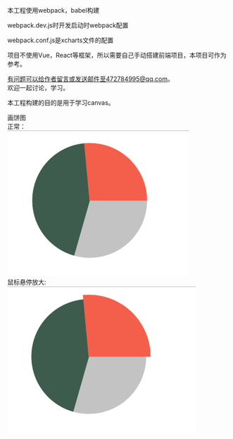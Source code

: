 本工程使用webpack，babel构建<br>

webpack.dev.js时开发启动时webpack配置<br>

webpack.conf.js是xcharts文件的配置<br>

项目不使用Vue，React等框架，所以需要自己手动搭建前端项目，本项目可作为参考。<br>

有问题可以给作者留言或发送邮件至472784995@qq.com。<br>
欢迎一起讨论，学习。


本工程构建的目的是用于学习canvas。<br>

画饼图<br>
正常：<br>
<img src="./正常.png"><br>
鼠标悬停放大:
<img src="鼠标悬停.png">